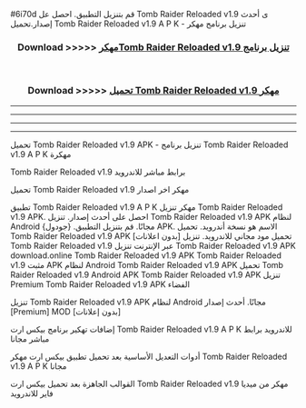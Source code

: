 #6i70d قم بتنزيل التطبيق. احصل عل Tomb Raider Reloaded v1.9 ى أحدث إصدار.تحميل Tomb Raider Reloaded v1.9 A P K - تنزيل برنامج مهكر



<div align="center">
<h3>Download >>>>> <a href="https://ar-sites.web.app/?ar= Tomb Raider Reloaded v1.9">مهكرTomb Raider Reloaded v1.9 تنزيل برنامج</a></h3><br>

<h3>Download >>>>> <a href="https://ar-sites.web.app/?ar= Tomb Raider Reloaded v1.9">تحميل Tomb Raider Reloaded v1.9 مهكر</a></h3>
</div>


----------------------------------------------------------

----------------------------------------------------------

----------------------------------------------------------

----------------------------------------------------------


تحميل Tomb Raider Reloaded v1.9 APK - تنزيل برنامج Tomb Raider Reloaded v1.9 A P K مهكرة

Tomb Raider Reloaded v1.9 برابط مباشر للاندرويد

تحميل Tomb Raider Reloaded v1.9 مهكر اخر اصدار

تطبيق Tomb Raider Reloaded v1.9 A P K مهكر
تنزيل Tomb Raider Reloaded v1.9 APK. احصل على أحدث إصدار.
تنزيل Tomb Raider Reloaded v1.9 APK لنظام Android مجانًا.
قم بتنزيل التطبيق. {جودول} APK. الاسم هو نسخة أندرويد.
تحميل Tomb Raider Reloaded v1.9 APK [بدون اعلانات]
تحميل مود مجاني للاندرويد.
تنزيل Tomb Raider Reloaded v1.9 عبر الإنترنت
تنزيل Tomb Raider Reloaded v1.9 APK
download.online Tomb Raider Reloaded v1.9 APK
Tomb Raider Reloaded v1.9 مثبت APK لنظام Android
Tomb Raider Reloaded v1.9 APK
تحميل Tomb Raider Reloaded v1.9 Android APK
Tomb Raider Reloaded v1.9 APK تنزيل Premium
Tomb Raider Reloaded v1.9 APK الفضاء

تنزيل Tomb Raider Reloaded v1.9 APK لنظام Android مجانًا. أحدث إصدار [Premium] MOD [بدون إعلانات]

إضافات تهكير برنامج بيكس ارت Tomb Raider Reloaded v1.9 A P K للاندرويد برابط مباشر مجانا

أدوات التعديل الأساسية بعد تحميل تطبيق بيكس ارت مهكر Tomb Raider Reloaded v1.9 A P K مجانا

القوالب الجاهزة بعد تحميل بيكس ارت Tomb Raider Reloaded v1.9 مهكر من ميديا فاير للاندرويد




